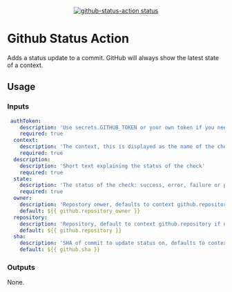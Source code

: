 <p align="center">
  <a href="https://github.com/Sibz/github-status-action"><img alt="github-status-action status" src="https://github.com/Sibz/github-status-action/test/badge.svg"></a>
</p>

# Github Status Action

Adds a status update to a commit. GitHub will always show the latest state of a context.

## Usage

### Inputs
```yml
 authToken:
    description: 'Use secrets.GITHUB_TOKEN or your own token if you need to trigger other workflows the use "on: status"'
    required: true
  context:
    description: 'The context, this is displayed as the name of the check'
    required: true
  description:
    description: 'Short text explaining the status of the check'
    required: true
  state:
    description: 'The status of the check: success, error, failure or pending'
    required: true
  owner:
    description: 'Repostory onwer, defaults to context github.repository_owner if ommited'
    default: ${{ github.repository_owner }}
  repository:
    description: 'Repository, default to context github.repository if ommited'
    default: ${{ github.repository }}
  sha:
    description: 'SHA of commit to update status on, defaults to context github.sha'
    default: ${{ github.sha }}
  ```
  ### Outputs
  None.
